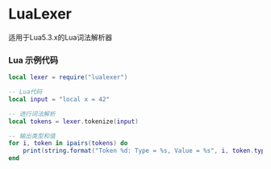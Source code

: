 # LuaLexer
适用于Lua5.3.x的Lua词法解析器

### Lua 示例代码

```lua
local lexer = require("lualexer")

-- Lua代码
local input = "local x = 42"

-- 进行词法解析
local tokens = lexer.tokenize(input)

-- 输出类型和值
for i, token in ipairs(tokens) do
    print(string.format("Token %d: Type = %s, Value = %s", i, token.type, token.value))
end
